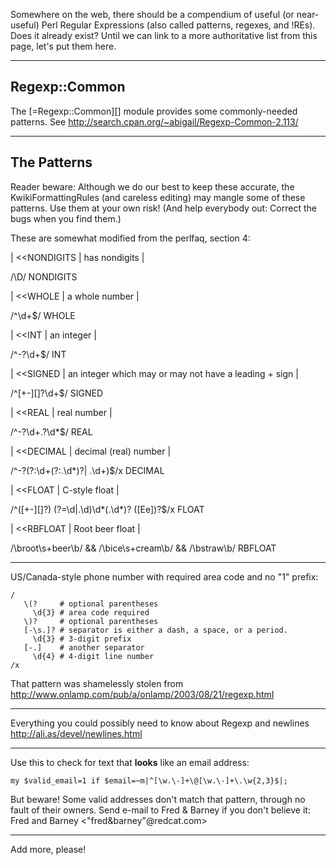 Somewhere on the web, there should be a compendium of useful (or near-useful) Perl Regular Expressions (also called patterns, regexes, and !REs). Does it already exist? Until we can link to a more authoritative list from this page, let's put them here.

---

## Regexp::Common

The [=Regexp::Common][] module provides some commonly-needed patterns. See http://search.cpan.org/~abigail/Regexp-Common-2.113/

---

## The Patterns

Reader beware: Although we do our best to keep these accurate, the KwikiFormattingRules (and careless editing) may mangle some of these patterns. Use them at your own risk! (And help everybody out: Correct the bugs when you find them.)

These are somewhat modified from the perlfaq, section 4:

| <<NONDIGITS | has nondigits |


/\D/
NONDIGITS

| <<WHOLE | a whole number |


/^\d+$/
WHOLE

| <<INT | an integer |


/^-?\d+$/
INT

| <<SIGNED | an integer which may or may not have a leading + sign |


/^[+\-][]?\d+$/
SIGNED

| <<REAL | real number |


/^-?\d+\.?\d*$/
REAL

| <<DECIMAL | decimal (real) number |


/^-?(?:\d+(?:\.\d*)?|
\.\d+)$/x
DECIMAL

| <<FLOAT | C-style float |


/^([+-][]?) (?=\d|\.\d)\d*(\.\d*)?
  ([Ee][]([+-][]?\d+))?$/x
FLOAT

| <<RBFLOAT | Root beer float |


/\broot\s+beer\b/ &&
  /\bice\s+cream\b/ &&
  /\bstraw\b/
RBFLOAT

---

US/Canada-style phone number with required area code and no "1" prefix:

    /
       \(?     # optional parentheses
         \d{3} # area code required
       \)?     # optional parentheses
       [-\s.]? # separator is either a dash, a space, or a period.
         \d{3} # 3-digit prefix
       [-.]    # another separator
         \d{4} # 4-digit line number
    /x

That pattern was shamelessly stolen from http://www.onlamp.com/pub/a/onlamp/2003/08/21/regexp.html

---

Everything you could possibly need to know about Regexp and newlines
http://ali.as/devel/newlines.html

---

Use this to check for text that **looks** like an email address:

    my $valid_email=1 if $email=~m|^[\w.\-]+\@[\w.\-]+\.\w{2,3}$|;

But beware! Some valid addresses don't match that pattern, through no fault of their owners. Send e-mail to Fred & Barney if you don't believe it:
    Fred and Barney <"fred&barney"@redcat.com>

---

Add more, please!
